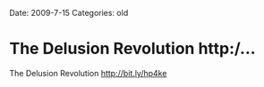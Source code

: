Date: 2009-7-15
Categories: old

# The Delusion Revolution http:/...

The Delusion Revolution <a href="http://bit.ly/hp4ke" rel="nofollow">http://bit.ly/hp4ke</a>

